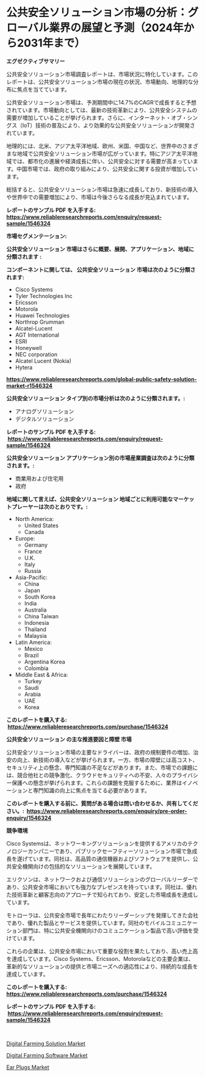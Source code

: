 <p><h1>公共安全ソリューション市場の分析：グローバル業界の展望と予測（2024年から2031年まで）</h1></p><p><strong>エグゼクティブサマリー</strong></p>
<p><p>公共安全ソリューション市場調査レポートは、市場状況に特化しています。このレポートは、公共安全ソリューション市場の現在の状況、市場動向、地理的な分布に焦点を当てています。</p><p>公共安全ソリューション市場は、予測期間中に14.7%のCAGRで成長すると予想されています。市場動向としては、最新の技術革新により、公共安全システムの需要が増加していることが挙げられます。さらに、インターネット・オブ・シングス（IoT）技術の普及により、より効果的な公共安全ソリューションが開発されています。</p><p>地理的には、北米、アジア太平洋地域、欧州、米国、中国など、世界中のさまざまな地域で公共安全ソリューション市場が広がっています。特にアジア太平洋地域では、都市化の進展や経済成長に伴い、公共安全に対する需要が高まっています。中国市場では、政府の取り組みにより、公共安全に関する投資が増加しています。</p><p>総括すると、公共安全ソリューション市場は急速に成長しており、新技術の導入や世界中での需要増加により、市場は今後さらなる成長が見込まれています。</p></p>
<p><strong>レポートのサンプル PDF を入手する: <a href="https://www.reliableresearchreports.com/enquiry/request-sample/1546324">https://www.reliableresearchreports.com/enquiry/request-sample/1546324</a></strong></p>
<p><strong>市場セグメンテーション:</strong></p>
<p><strong> 公共安全ソリューション 市場はさらに概要、展開、アプリケーション、地域に分類されます :</strong></p>
<p><strong>コンポーネントに関しては、 公共安全ソリューション 市場は次のように分類されます: &nbsp;</strong></p>
<p><ul><li>Cisco Systems</li><li>Tyler Technologies Inc</li><li>Ericsson</li><li>Motorola</li><li>Huawei Technologies</li><li>Northrop Grumman</li><li>Alcatel-Lucent</li><li>AGT International</li><li>ESRI</li><li>Honeywell</li><li>NEC corporation</li><li>Alcatel Lucent (Nokia)</li><li>Hytera</li></ul></p>
<p><strong><a href="https://www.reliableresearchreports.com/global-public-safety-solution-market-r1546324">https://www.reliableresearchreports.com/global-public-safety-solution-market-r1546324</a></strong></p>
<p><strong> 公共安全ソリューション タイプ別の市場分析は次のように分類されます。:</strong></p>
<p><ul><li>アナログソリューション</li><li>デジタルソリューション</li></ul></p>
<p><strong>レポートのサンプル PDF を入手する: &nbsp;<a href="https://www.reliableresearchreports.com/enquiry/request-sample/1546324">https://www.reliableresearchreports.com/enquiry/request-sample/1546324</a></strong></p>
<p><strong> 公共安全ソリューション アプリケーション別の市場産業調査は次のように分類されます。:</strong></p>
<p><ul><li>商業用および住宅用</li><li>政府</li></ul></p>
<p><strong>地域に関して言えば、公共安全ソリューション 地域ごとに利用可能なマーケットプレーヤーは次のとおりです。:</strong></p>
<p><ul>
    <li>
        North America:
        <ul>
            <li>United States</li>
            <li>Canada</li>
        </ul>
    </li>
    <li>
        Europe:
        <ul>
            <li>Germany</li>
            <li>France</li>
            <li>U.K.</li>
            <li>Italy</li>
            <li>Russia</li>
        </ul>
    </li>
    <li>
        Asia-Pacific:
        <ul>
            <li>China</li>
            <li>Japan</li>
            <li>South Korea</li>
            <li>India</li>
            <li>Australia</li>
            <li>China Taiwan</li>
            <li>Indonesia</li>
            <li>Thailand</li>
            <li>Malaysia</li>
        </ul>
    </li>
    <li>
        Latin America:
        <ul>
            <li>Mexico</li>
            <li>Brazil</li>
            <li>Argentina Korea</li>
            <li>Colombia</li>
        </ul>
    </li>
    <li>
        Middle East & Africa:
        <ul>
            <li>Turkey</li>
            <li>Saudi</li>
            <li>Arabia</li>
            <li>UAE</li>
            <li>Korea</li>
        </ul>
    </li>
    </ul></p>
<p><strong>このレポートを購入する: &nbsp;<a href="https://www.reliableresearchreports.com/purchase/1546324">https://www.reliableresearchreports.com/purchase/1546324</a></strong></p>
<p><strong>公共安全ソリューション の主な推進要因と障壁 市場</strong></p>
<p><p>公共安全ソリューション市場の主要なドライバーは、政府の規制要件の増加、治安の向上、新技術の導入などが挙げられます。一方、市場の障壁には高コスト、セキュリティ上の懸念、専門知識の不足などがあります。また、市場での課題には、競合他社との競争激化、クラウドセキュリティへの不安、人々のプライバシー保護への懸念が挙げられます。これらの課題を克服するために、業界はイノベーションと専門知識の向上に焦点を当てる必要があります。</p></p>
<p><strong>このレポートを購入する前に、質問がある場合は問い合わせるか、共有してください。:&nbsp; <a href="https://www.reliableresearchreports.com/enquiry/pre-order-enquiry/1546324">https://www.reliableresearchreports.com/enquiry/pre-order-enquiry/1546324</a></strong></p>
<p><strong>競争環境</strong></p>
<p><p>Cisco Systemsは、ネットワーキングソリューションを提供するアメリカのテクノロジーカンパニーであり、パブリックセーフティーソリューション市場で急成長を遂げています。同社は、高品質の通信機器およびソフトウェアを提供し、公共安全機関向けの包括的なソリューションを展開しています。</p><p>エリクソンは、ネットワークおよび通信ソリューションのグローバルリーダーであり、公共安全市場においても強力なプレゼンスを持っています。同社は、優れた技術革新と顧客志向のアプローチで知られており、安定した市場成長を達成しています。</p><p>モトローラは、公共安全市場で長年にわたりリーダーシップを発揮してきた会社であり、優れた製品とサービスを提供しています。同社のモバイルコミュニケーション部門は、特に公共安全機関向けのコミュニケーション製品で高い評価を受けています。</p><p>これらの企業は、公共安全市場において重要な役割を果たしており、高い売上高を達成しています。Cisco Systems、Ericsson、Motorolaなどの主要企業は、革新的なソリューションの提供と市場ニーズへの適応性により、持続的な成長を達成しています。</p></p>
<p><strong>このレポートを購入する: &nbsp; <a href="https://www.reliableresearchreports.com/purchase/1546324">https://www.reliableresearchreports.com/purchase/1546324</a></strong></p>
<p><strong>レポートのサンプル PDF を入手する: &nbsp;<a href="https://www.reliableresearchreports.com/enquiry/request-sample/1546324">https://www.reliableresearchreports.com/enquiry/request-sample/1546324</a></strong><strong></strong></p>
<p>&nbsp;</p>
<p><p><a href="https://github.com/arionmp/Market-Research-Report-List-3/blob/main/digital-farming-solution-market.md">Digital Farming Solution Market</a></p><p><a href="https://github.com/lataunyatinikmelvin59ilbd0dv/Market-Research-Report-List-2/blob/main/digital-farming-software-market.md">Digital Farming Software Market</a></p><p><a href="https://issuu.com/reportprime-2/docs/ear-plugs-market-size-2030.pptx">Ear Plugs Market</a></p></p>